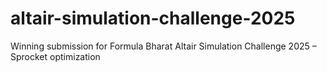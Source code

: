 # altair-simulation-challenge-2025
Winning submission for Formula Bharat Altair Simulation Challenge 2025 – Sprocket optimization
